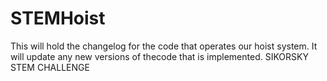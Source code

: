 # STEMHoist
This will hold the changelog for the code that operates our hoist system. It will update any new versions of thecode that is implemented. SIKORSKY STEM CHALLENGE
